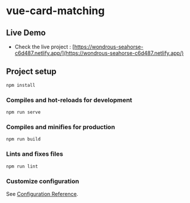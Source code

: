 # vue-card-matching

## Live Demo

- Check the live project :  [https://wondrous-seahorse-c6d487.netlify.app/](https://wondrous-seahorse-c6d487.netlify.app/)


## Project setup
```
npm install
```

### Compiles and hot-reloads for development
```
npm run serve
```

### Compiles and minifies for production
```
npm run build
```

### Lints and fixes files
```
npm run lint
```

### Customize configuration
See [Configuration Reference](https://cli.vuejs.org/config/).
